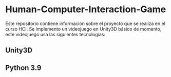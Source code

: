 # Human-Computer-Interaction-Game
Este repositorio contiene información sobre el proyecto que se realiza en el curso HCI. Se implemento un videojuego en Unity3D básico de momento, este videojuego usa las siguientes tecnologías:
## Unity3D
## Python 3.9

